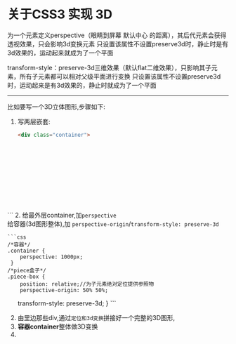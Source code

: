 # 关于CSS3 实现 3D

为一个元素定义perspective（眼睛到屏幕 默认中心 的距离），其后代元素会获得透视效果，只会影响3d变换元素 只设置该属性不设置preserve3d时，静止时是有3d效果的，运动起来就成为了一个平面  

transform-style：preserve-3d三维效果（默认flat二维效果），只影响其子元素，所有子元素都可以相对父级平面进行变换 只设置该属性不设置preserve3d时，运动起来是有3d效果的，静止时就成为了一个平面

---

比如要写一个3D立体图形,步骤如下:

1. 写两层嵌套:
	
	```html
	<div class="container">
    <div class="piece-box">
        <div class="piece piece-1"></div>
        <div class="piece piece-2"></div>
        <div class="piece piece-3"></div>
        <div class="piece piece-4"></div>
        <div class="piece piece-5"></div>
        <div class="piece piece-6"></div>
   	 </div>
	</div>
	```
2. 给最外层container,加`perspective`  
	给容器(3d图形整体),加 `perspective-origin`/`transform-style: preserve-3d`

	```css
	/*容器*/
	.container {
	    perspective: 1000px;
	 }
	/*piece盒子*/
	.piece-box {
	 	position: relative;//为子元素绝对定位提供参照物 
	 	perspective-origin: 50% 50%;
     	transform-style: preserve-3d;
	 }
	```

2. 由里边那些div,通过`定位和3d变换`拼接好一个完整的3D图形,
3. **容器container**整体做3D变换
4. 